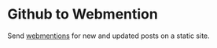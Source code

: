 # Github to Webmention

Send [webmentions](https://www.w3.org/TR/webmention) for new and updated posts on a static site.
